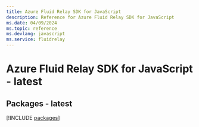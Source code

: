 ```yaml
---
title: Azure Fluid Relay SDK for JavaScript
description: Reference for Azure Fluid Relay SDK for JavaScript
ms.date: 04/09/2024
ms.topic: reference
ms.devlang: javascript
ms.service: fluidrelay
---
```

# Azure Fluid Relay SDK for JavaScript - latest
## Packages - latest
[!INCLUDE [packages](fluid-relay-index.md)]